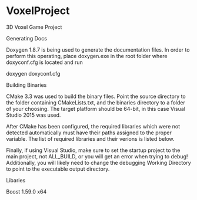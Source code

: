 # VoxelProject
3D Voxel Game Project

Generating Docs

Doxygen 1.8.7 is being used to generate the documentation files. In order to perform this operating, place
doxygen.exe in the root folder where doxyconf.cfg is located and run

doxygen doxyconf.cfg

Building Binaries

CMake 3.3 was used to build the binary files. Point the source directory to the folder containing CMakeLists.txt, and the binaries directory
to a folder of your choosing. The target platform should be 64-bit, in this case Visual Studio 2015 was used.

After CMake has been configured, the required libraries which were not detected automatically must have their paths assigned to the proper
variable. The list of required libraries and their verions is listed below.

Finally, if using Visual Studio, make sure to set the startup project to the main project, not ALL_BUILD, or you will get an error
when trying to debug! Additionally, you will likely need to change the debugging Working Directory to point to the executable output directory.

Libaries

Boost 1.59.0 x64
